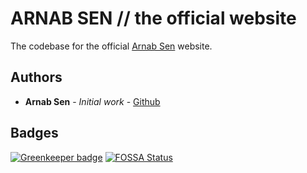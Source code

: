 # ARNAB SEN // the official website

The codebase for the official [Arnab Sen](https://www.arnabsen.com) website.

## Authors

* **Arnab Sen** - *Initial work* - [Github](https://github.com/arnabsen)

## Badges

[![Greenkeeper badge](https://badges.greenkeeper.io/arnabsen/arnabsen.github.com.svg)](https://greenkeeper.io/)
[![FOSSA Status](https://app.fossa.io/api/projects/git%2Bgithub.com%2Farnabsen%2Farnabsen.com.svg?type=shield)](https://app.fossa.io/projects/git%2Bgithub.com%2Farnabsen%2Farnabsen.com?ref=badge_shield)
